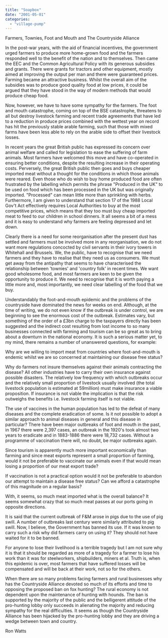 ```yaml
---
title: "Soapbox"
date: "2001-05-01"
categories: 
  - "village-pump"
---
```


Farmers, Townies, Foot and Mouth and The Countryside Alliance

In the post-war years, with the aid of financial incentives, the government urged farmers to produce more home-grown food and the farmers responded well to the benefit of the nation and to themselves. Then came the EEC and the Common Agricultural Policy with its generous subsidies and grants. There were grants for tractors and other equipment, mostly aimed at improving the output per man and there were guaranteed prices. Farming became an attractive business. Whilst the overall aim of the subsidies was to produce good quality food at low prices, it could be argued that they have stood in the way of modern methods that would produce cheap food.

Now, however, we have to have some sympathy for the farmers. The foot and mouth catastrophe, coming on top of the BSE catastrophe, threatens to all but destroy livestock farming and recent trade agreements that have led to a reduction in produce prices combined with the wettest year on record has hit the previously stable arable farming, such that those with mixed farms have been less able to rely on the arable side to offset their livestock losses.

In recent years the great British public has expressed its concern over animal welfare and called for legislation to ease the suffering of farm animals. Most farmers have welcomed this move and have co-operated in ensuring better conditions, despite the resulting increase in their operating costs. Perversely, the great British public then goes and buys cheaper imported meat without a thought for the conditions in which those animals were reared. Even those who do wish to buy home produced food are often frustrated by the labelling which permits the phrase "Produced in the UK" to be used on food which has been processed in the UK but was originally imported. "Processed" can mean little more than sprinkling with herbs. Furthermore, I am given to understand that section 17 of the 1988 Local Gov't Act effectively requires Local Authorities to buy at the most competitive prices, which means that they too must buy cheap imported meat to feed to our children in school dinners. It all seems a bit of a mess and it is easy to understand why farmers are feeling depressed and let down.

Clearly there is a need for some reorganisation after the present dust has settled and farmers must be involved more in any reorganisation, we do not want more regulations concocted by civil servants in their ivory towers in Whitehall and Brussels. We, the public, have to recognise that we need farmers and they have to realise that they need us as consumers. We must get away from the antipathy that seems to have characterised the relationship between 'townies' and 'country folk' in recent times. We want good wholesome food, and most farmers are keen to be given the opportunity to produce it. We need to recognise that it is worth paying a little more and, most importantly, we need clear labelling of the food that we buy.

Understandably the foot-and-mouth epidemic and the problems of the countryside have dominated the news for weeks on end. Although, at the time of writing, we do not even know if the outbreak is under control, we are beginning to see the enormous cost of the outbreak. Estimates vary, but something of the order of a £3bn charge to the taxpayers directly has been suggested and the indirect cost resulting from lost income to so many businesses connected with farming and tourism can be so great as to bring about a downturn in the national economy. It is such a serious matter yet, to my mind, there remains a number of unanswered questions, for example:

Why are we willing to import meat from countries where foot-and-mouth is endemic whilst we are so concerned at maintaining our disease free status?

Why do farmers not insure themselves against their animals contracting the disease? All other industries have to carry their own insurance against possible disasters. The relatively low frequency with which outbreaks occur and the relatively small proportion of livestock usually involved (the total livestock population is estimated at 59million) must make insurance a viable proposition. If insurance is not viable the implication is that the risk outweighs the benefits i.e. livestock farming itself is not viable.

The use of vaccines in the human population has led to the defeat of many diseases and the complete eradication of some. Is it not possible to adopt a similar approach to animal diseases in general and this disease in particular? There have been major outbreaks of foot and mouth in the past, in 1967 there were 2,397 cases, an outbreak in the 1920's took almost two years to eradicate and in 1883-1886 there were 18,732 cases. Without a programme of vaccination there will, no doubt, be major outbreaks again.

Since tourism is apparently much more important economically than farming and since meat exports represent a small proportion of farming, would it not be preferable to vaccinate our animals even if that would mean losing a proportion of our meat export trade?

If vaccination is not a practical option would it not be preferable to abandon our attempt to maintain a disease free status? Can we afford a catastrophe of this magnitude on a regular basis?

With, it seems, so much meat imported what is the overall balance? It seems somewhat crazy that so much meat passes at our ports going in opposite directions.

It is said that the current outbreak of F&M arose in pigs due to the use of pig swill. A number of outbreaks last century were similarly attributed to pig swill. Now, I believe, the Government has banned its use. If it was known to carry such a risk why did farmers carry on using it? They should not have waited for it to be banned.

For anyone to lose their livelihood is a terrible tragedy but I am not sure why it is that it should be regarded as more of a tragedy for a farmer to lose his work than it was for steelworkers, shipbuilders, miners et al. Truth is, when this epidemic is over, most farmers that have suffered losses will be compensated and will be back at their work, not so for the others.

When there are so many problems facing farmers and rural businesses why has the Countryside Alliance devoted so much of its efforts and time to opposing the proposed ban on fox hunting? The rural economy is not dependent upon the maintenance of hunting with hounds. The ban is supported by the majority of the public and the belligerent attitude of the pro-hunting lobby only succeeds in alienating the majority and reducing sympathy for the real difficulties. It seems as though the Countryside Alliance has been hijacked by the pro-hunting lobby and they are driving a wedge between town and country.

Ron Watts
